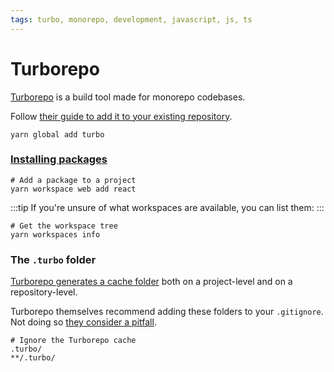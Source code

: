 ```yaml
---
tags: turbo, monorepo, development, javascript, js, ts
---
```


# Turborepo

[Turborepo](https://turbo.build/repo) is a build tool made for monorepo codebases.

Follow [their guide to add it to your existing repository](https://turbo.build/repo/docs/getting-started/add-to-project#quickstart).

```shell
yarn global add turbo
```

### [Installing packages](https://turbo.build/repo/docs/handbook/package-installation)

```shell
# Add a package to a project
yarn workspace web add react
```

:::tip
If you're unsure of what workspaces are available, you can list them:
:::

```shell
# Get the workspace tree
yarn workspaces info
```

### The `.turbo` folder

[Turborepo generates a cache folder](https://turbo.build/repo/docs/core-concepts/caching) both on a project-level and on a repository-level.

Turborepo themselves recommend adding these folders to your `.gitignore`. Not doing so [they consider a pitfall](https://turbo.build/repo/docs/troubleshooting#the-turbo-directory).

```gitignore
# Ignore the Turborepo cache
.turbo/
**/.turbo/
```

